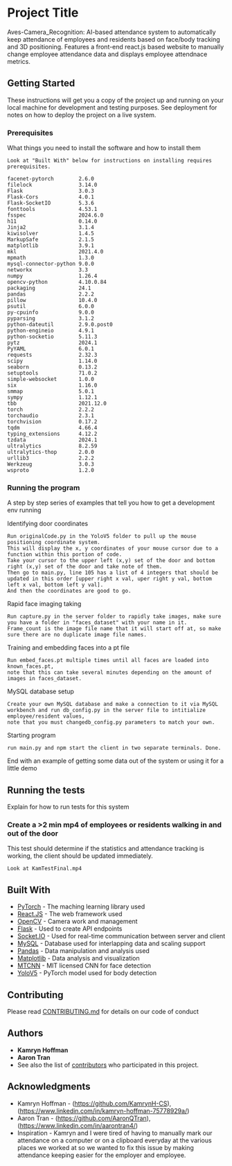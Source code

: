 # Project Title

Aves-Camera_Recognition: AI-based attendance system to automatically keep attendance of employees and residents based on face/body tracking and 3D positioning. Features a front-end react.js based website to manually change employee attendance data and displays employee 
attendnace metrics. 

## Getting Started

These instructions will get you a copy of the project up and running on your local machine for development and testing purposes. See deployment for notes on how to deploy the project on a live system.

### Prerequisites

What things you need to install the software and how to install them

```
Look at "Built With" below for instructions on installing requires prerequisites.

facenet-pytorch        2.6.0
filelock               3.14.0
Flask                  3.0.3
Flask-Cors             4.0.1
Flask-SocketIO         5.3.6
fonttools              4.53.1
fsspec                 2024.6.0
h11                    0.14.0
Jinja2                 3.1.4
kiwisolver             1.4.5
MarkupSafe             2.1.5
matplotlib             3.9.1
mkl                    2021.4.0
mpmath                 1.3.0
mysql-connector-python 9.0.0
networkx               3.3
numpy                  1.26.4
opencv-python          4.10.0.84
packaging              24.1
pandas                 2.2.2
pillow                 10.4.0
psutil                 6.0.0
py-cpuinfo             9.0.0
pyparsing              3.1.2
python-dateutil        2.9.0.post0
python-engineio        4.9.1
python-socketio        5.11.3
pytz                   2024.1
PyYAML                 6.0.1
requests               2.32.3
scipy                  1.14.0
seaborn                0.13.2
setuptools             71.0.2
simple-websocket       1.0.0
six                    1.16.0
smmap                  5.0.1
sympy                  1.12.1
tbb                    2021.12.0
torch                  2.2.2
torchaudio             2.3.1
torchvision            0.17.2
tqdm                   4.66.4
typing_extensions      4.12.2
tzdata                 2024.1
ultralytics            8.2.59
ultralytics-thop       2.0.0
urllib3                2.2.2
Werkzeug               3.0.3
wsproto                1.2.0
```

### Running the program

A step by step series of examples that tell you how to get a development env running

Identifying door coordinates

```
Run originalCode.py in the YoloV5 folder to pull up the mouse positioning coordinate system.
This will display the x, y coordinates of your mouse cursor due to a function within this portion of code.
Take your cursor to the upper left (x,y) set of the door and bottom right (x,y) set of the door and take note of them.
Then go to main.py, line 105 has a list of 4 integers that should be updated in this order [upper right x val, uper right y val, bottom left x val, bottom left y val].
And then the coordinates are good to go.
```

Rapid face imaging taking

```
Run capture.py in the server folder to rapidly take images, make sure you have a folder in "faces_dataset" with your name in it.
Frame_count is the image file name that it will start off at, so make sure there are no duplicate image file names. 
```

Training and embedding faces into a pt file

```
Run embed_faces.pt multiple times until all faces are loaded into known_faces.pt,
note that this can take several minutes depending on the amount of images in faces_dataset.
```

MySQL database setup

```
Create your own MySQL database and make a connection to it via MySQL workbench and run db_config.py in the server file to intitialize employee/resident values,
note that you must changedb_config.py parameters to match your own.
```

Starting program

```
run main.py and npm start the client in two separate terminals. Done.
```

End with an example of getting some data out of the system or using it for a little demo

## Running the tests

Explain for how to run tests for this system

### Create a >2 min mp4 of employees or residents walking in and out of the door

This test should determine if the statistics and attendance tracking is working, the client should be updated immediately.

```
Look at KamTestFinal.mp4
```

## Built With

* [PyTorch](https://pytorch.org/docs/stable/index.html) - The maching learning library used
* [React.JS](https://react.dev/) - The web framework used
* [OpenCV](https://opencv.org/releases/) - Camera work and management 
* [Flask](https://flask.palletsprojects.com/en/3.0.x/) - Used to create API endpoints
* [Socket.IO](https://socket.io/) - Used for real-time communication between server and client
* [MySQL](https://dev.mysql.com/doc/) - Database used for interlapping data and scaling support
* [Pandas](https://pandas.pydata.org/) - Data manipulation and analysis used
* [Matplotlib](https://matplotlib.org/) - Data analysis and visualization
* [MTCNN](https://github.com/ipazc/mtcnn) - MIT licensed CNN for face detection
* [YoloV5](https://pytorch.org/hub/ultralytics_yolov5/) - PyTorch model used for body detection
  
## Contributing

Please read [CONTRIBUTING.md](https://github.com/AaronQTran/Aves-Camera-Recognition/blob/main/CONTRIBUTING.md) for details on our code of conduct

## Authors

* **Kamryn Hoffman** 
* **Aaron Tran** 
* See also the list of [contributors](https://github.com/AaronQTran/Aves-Camera-Recognition/graphs/contributors) who participated in this project.

## Acknowledgments

* Kamryn Hoffman - (https://github.com/KamrynH-CS), (https://www.linkedin.com/in/kamryn-hoffman-75778929a/)
* Aaron Tran - (https://github.com/AaronQTran), (https://www.linkedin.com/in/aarontran4/)
* Inspiration - Kamryn and I were tired of having to manually mark our attendance on a computer or on a clipboard everyday at the various places we worked at so we wanted to fix this issue by making attendance keeping easier for the employer and employee. 
